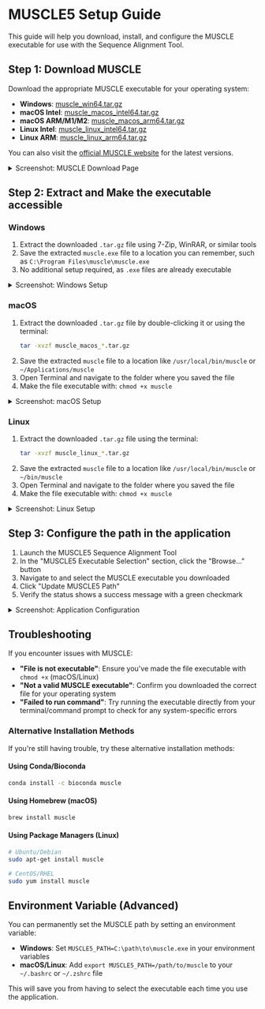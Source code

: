 # MUSCLE5 Setup Guide

This guide will help you download, install, and configure the MUSCLE executable for use with the Sequence Alignment Tool.

## Step 1: Download MUSCLE

Download the appropriate MUSCLE executable for your operating system:

- **Windows**: [muscle_win64.tar.gz](https://drive5.com/muscle/muscle_win64.tar.gz)
- **macOS Intel**: [muscle_macos_intel64.tar.gz](https://drive5.com/muscle/muscle_macos_intel64.tar.gz)
- **macOS ARM/M1/M2**: [muscle_macos_arm64.tar.gz](https://drive5.com/muscle/muscle_macos_arm64.tar.gz)
- **Linux Intel**: [muscle_linux_intel64.tar.gz](https://drive5.com/muscle/muscle_linux_intel64.tar.gz)
- **Linux ARM**: [muscle_linux_arm64.tar.gz](https://drive5.com/muscle/muscle_linux_arm64.tar.gz)

You can also visit the [official MUSCLE website](https://drive5.com/muscle/) for the latest versions.

<details>
<summary>Screenshot: MUSCLE Download Page</summary>

![MUSCLE Download Page](screenshots/muscle_download_page.png)
</details>

## Step 2: Extract and Make the executable accessible

### Windows
1. Extract the downloaded `.tar.gz` file using 7-Zip, WinRAR, or similar tools
2. Save the extracted `muscle.exe` file to a location you can remember, such as `C:\Program Files\muscle\muscle.exe`
3. No additional setup required, as `.exe` files are already executable

<details>
<summary>Screenshot: Windows Setup</summary>

![Windows MUSCLE Setup](screenshots/windows_setup.png)
</details>

### macOS
1. Extract the downloaded `.tar.gz` file by double-clicking it or using the terminal:
   ```bash
   tar -xvzf muscle_macos_*.tar.gz
   ```
2. Save the extracted `muscle` file to a location like `/usr/local/bin/muscle` or `~/Applications/muscle`
3. Open Terminal and navigate to the folder where you saved the file
4. Make the file executable with: `chmod +x muscle`

<details>
<summary>Screenshot: macOS Setup</summary>

![macOS MUSCLE Setup](screenshots/mac_setup.png)
</details>

### Linux
1. Extract the downloaded `.tar.gz` file using the terminal:
   ```bash
   tar -xvzf muscle_linux_*.tar.gz
   ```
2. Save the extracted `muscle` file to a location like `/usr/local/bin/muscle` or `~/bin/muscle`
3. Open Terminal and navigate to the folder where you saved the file
4. Make the file executable with: `chmod +x muscle`

<details>
<summary>Screenshot: Linux Setup</summary>

![Linux MUSCLE Setup](screenshots/linux_setup.png)
</details>

## Step 3: Configure the path in the application

1. Launch the MUSCLE5 Sequence Alignment Tool
2. In the "MUSCLE5 Executable Selection" section, click the "Browse..." button
3. Navigate to and select the MUSCLE executable you downloaded
4. Click "Update MUSCLE5 Path"
5. Verify the status shows a success message with a green checkmark

<details>
<summary>Screenshot: Application Configuration</summary>

![MUSCLE Path Configuration](screenshots/muscle_config_app.png)
</details>

## Troubleshooting

If you encounter issues with MUSCLE:

- **"File is not executable"**: Ensure you've made the file executable with `chmod +x` (macOS/Linux)
- **"Not a valid MUSCLE executable"**: Confirm you downloaded the correct file for your operating system
- **"Failed to run command"**: Try running the executable directly from your terminal/command prompt to check for any system-specific errors

### Alternative Installation Methods

If you're still having trouble, try these alternative installation methods:

#### Using Conda/Bioconda
```bash
conda install -c bioconda muscle
```

#### Using Homebrew (macOS)
```bash
brew install muscle
```

#### Using Package Managers (Linux)
```bash
# Ubuntu/Debian
sudo apt-get install muscle

# CentOS/RHEL
sudo yum install muscle
```

## Environment Variable (Advanced)

You can permanently set the MUSCLE path by setting an environment variable:

- **Windows**: Set `MUSCLE5_PATH=C:\path\to\muscle.exe` in your environment variables
- **macOS/Linux**: Add `export MUSCLE5_PATH=/path/to/muscle` to your `~/.bashrc` or `~/.zshrc` file

This will save you from having to select the executable each time you use the application.
